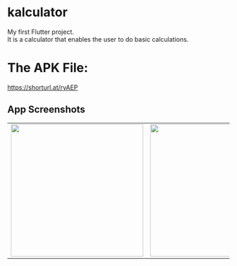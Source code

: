 # kalculator

My first Flutter project.<br/>
It is a calculator that enables the user to do basic calculations.
# The APK File:
https://shorturl.at/ryAEP
## App Screenshots
<table>
  <tr>
<td><img src= "https://user-images.githubusercontent.com/85097545/130337132-03b6cda1-ac17-491c-8a1e-1e3736740480.jpg" width="300"/>
    </td>
    <td><img src="https://user-images.githubusercontent.com/85097545/130337137-282b76e5-0325-4ba2-918f-9d23efc5a560.jpg" width="300"/>
    </td>
  </tr>
 </table>
